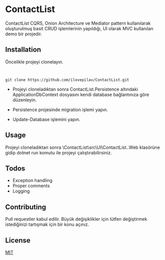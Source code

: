 # ContactList

ContactList CQRS, Onion Architecture ve Mediator pattern kullanılarak oluşturulmuş basit CRUD işlemlerinin yapıldığı, UI olarak MVC kullanılan demo bir projedir.

## Installation

Öncelikle projeyi clonelayın.

```


git clone https://github.com/ilovepilav/ContactList.git

```

- Projeyi cloneladıktan sonra ContactList.Persistence altındaki ApplicationDbContext dosyasını kendi database bağlantınıza göre düzenleyin.

- Persistence projesinde migration işlemi yapın.

- Update-Database işlemini yapın.

## Usage

Projeyi cloneladıktan sonra \ContactList\src\UI\ContactList..Web klasörüne gidip dotnet run komutu ile projeyi çalıştırabilirsiniz.

## Todos

- Exception handling
- Proper comments
- Logging

## Contributing

Pull requestler kabul edilir. Büyük değişiklikler için lütfen değiştirmek istediğinizi tartışmak için bir konu açınız.

## License

[MIT](https://choosealicense.com/licenses/mit/)
